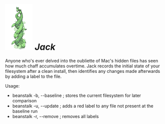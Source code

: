 # ![](https://github.com/Ifiht/watch-jack3/blob/master/images/icon.png "/&,") ***Jack***

Anyone who's ever delved into the oubliette of Mac's hidden files has seen how much chaff accumulates overtime. Jack records the initial state of your filesystem after a clean install, then identifies any changes made afterwards by adding a label to the file.

Usage:

* beanstalk -b, --baseline  ; stores the current filesystem for later comparison
* beanstalk -u, --update    ; adds a red label to any file not present at the baseline run
* beanstalk -r, --remove    ; removes all labels

